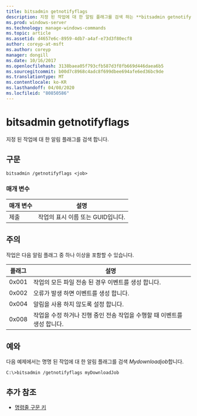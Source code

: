 ```yaml
---
title: bitsadmin getnotifyflags
description: 지정 된 작업에 대 한 알림 플래그를 검색 하는 **bitsadmin getnotifyflags**에 대 한 Windows 명령 항목입니다.
ms.prod: windows-server
ms.technology: manage-windows-commands
ms.topic: article
ms.assetid: d4657e6c-8959-4db7-a4af-e73d3f80ecf8
author: coreyp-at-msft
ms.author: coreyp
manager: dongill
ms.date: 10/16/2017
ms.openlocfilehash: 3138baea05f793cfb587d3f8fb669d446daea6b5
ms.sourcegitcommit: b00d7c8968c4adc8f699dbee694afe6ed36bc9de
ms.translationtype: MT
ms.contentlocale: ko-KR
ms.lasthandoff: 04/08/2020
ms.locfileid: "80850586"
---
```

# <a name="bitsadmin-getnotifyflags"></a>bitsadmin getnotifyflags

지정 된 작업에 대 한 알림 플래그를 검색 합니다.

## <a name="syntax"></a>구문

```
bitsadmin /getnotifyflags <job>
```

### <a name="parameters"></a>매개 변수

| 매개 변수 | 설명 |
| -------------- | -------------- |
| 제출 | 작업의 표시 이름 또는 GUID입니다. |

## <a name="remarks"></a>주의

작업은 다음 알림 플래그 중 하나 이상을 포함할 수 있습니다.

| 플래그 | 설명 |
| ----- | ----- |
| 0x001 | 작업의 모든 파일 전송 된 경우 이벤트를 생성 합니다. |
| 0x002 | 오류가 발생 하면 이벤트를 생성 합니다. |
| 0x004 | 알림을 사용 하지 않도록 설정 합니다. |
| 0x008 | 작업을 수정 하거나 진행 중인 전송 작업을 수행할 때 이벤트를 생성 합니다. |

## <a name="examples"></a><a name=BKMK_examples></a>예와

다음 예제에서는 명명 된 작업에 대 한 알림 플래그를 검색 *Mydownloadjob*합니다.

```
C:\>bitsadmin /getnotifyflags myDownloadJob
```

## <a name="additional-references"></a>추가 참조

- [명령줄 구문 키](command-line-syntax-key.md)